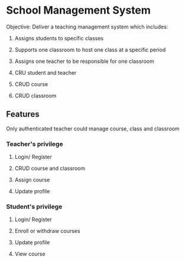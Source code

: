 # School Management System

Objective: Deliver a teaching management system which includes:

1. Assigns students to specific classes

2. Supports one classroom to host one class at a specific period

3. Assigns one teacher to be responsible for one classroom

4. CRU student and teacher

5. CRUD course

6. CRUD classroom

## Features

Only authenticated teacher could manage course, class and classroom

### Teacher's privilege

1. Login/ Register

2. CRUD course and classroom

3. Assign course

4. Update profile

### Student's privilege

1. Login/ Register

2. Enroll or withdraw courses

3. Update profile

4. View course